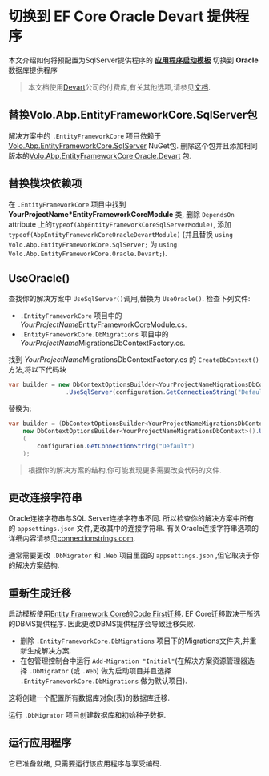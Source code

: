# 切换到 EF Core Oracle Devart 提供程序

本文介绍如何将预配置为SqlServer提供程序的 **[应用程序启动模板](Startup-Templates/Application.md)** 切换到 **Oracle** 数据库提供程序

> 本文档使用[Devart](https://www.devart.com/dotconnect/oracle/)公司的付费库,有关其他选项,请参见[文档](Entity-Framework-Core-Oracle.md).

## 替换Volo.Abp.EntityFrameworkCore.SqlServer包

解决方案中的 `.EntityFrameworkCore` 项目依赖于 [Volo.Abp.EntityFrameworkCore.SqlServer](https://www.nuget.org/packages/Volo.Abp.EntityFrameworkCore.SqlServer) NuGet包. 删除这个包并且添加相同版本的[Volo.Abp.EntityFrameworkCore.Oracle.Devart](https://www.nuget.org/packages/Volo.Abp.EntityFrameworkCore.Oracle.Devart) 包.

## 替换模块依赖项

在 `.EntityFrameworkCore` 项目中找到 **YourProjectName*EntityFrameworkCoreModule** 类, 删除 `DependsOn` attribute 上的`typeof(AbpEntityFrameworkCoreSqlServerModule)`, 添加 `typeof(AbpEntityFrameworkCoreOracleDevartModule)` (并且替换 `using Volo.Abp.EntityFrameworkCore.SqlServer;` 为 `using Volo.Abp.EntityFrameworkCore.Oracle.Devart;`).

## UseOracle()

查找你的解决方案中 `UseSqlServer()`调用,替换为 `UseOracle()`. 检查下列文件:

* `.EntityFrameworkCore` 项目中的*YourProjectName*EntityFrameworkCoreModule.cs.
* `.EntityFrameworkCore.DbMigrations` 项目中的*YourProjectName*MigrationsDbContextFactory.cs.

找到 *YourProjectName*MigrationsDbContextFactory.cs 的 `CreateDbContext()` 方法,将以下代码块

```csharp
var builder = new DbContextOptionsBuilder<YourProjectNameMigrationsDbContext>()
                .UseSqlServer(configuration.GetConnectionString("Default"));
```

替换为:

```csharp
var builder = (DbContextOptionsBuilder<YourProjectNameMigrationsDbContext>)
	new DbContextOptionsBuilder<YourProjectNameMigrationsDbContext>().UseOracle
	(
		configuration.GetConnectionString("Default")
	);
```

> 根据你的解决方案的结构,你可能发现更多需要改变代码的文件.

## 更改连接字符串

Oracle连接字符串与SQL Server连接字符串不同. 所以检查你的解决方案中所有的 `appsettings.json` 文件,更改其中的连接字符串. 有关Oracle连接字符串选项的详细内容请参见[connectionstrings.com](https://www.connectionstrings.com/oracle/).

通常需要更改 `.DbMigrator` 和 `.Web` 项目里面的 `appsettings.json` ,但它取决于你的解决方案结构.

## 重新生成迁移

启动模板使用[Entity Framework Core的Code First迁移](https://docs.microsoft.com/zh-cn/ef/core/managing-schemas/migrations/). EF Core迁移取决于所选的DBMS提供程序. 因此更改DBMS提供程序会导致迁移失败.

* 删除 `.EntityFrameworkCore.DbMigrations` 项目下的Migrations文件夹,并重新生成解决方案.
* 在包管理控制台中运行 `Add-Migration "Initial"`(在解决方案资源管理器选择 `.DbMigrator`  (或 `.Web`) 做为启动项目并且选择 `.EntityFrameworkCore.DbMigrations` 做为默认项目).

这将创建一个配置所有数据库对象(表)的数据库迁移.

运行 `.DbMigrator` 项目创建数据库和初始种子数据.

## 运行应用程序

它已准备就绪, 只需要运行该应用程序与享受编码.
